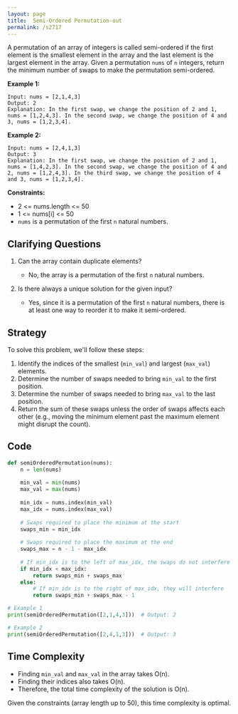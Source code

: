 ```yaml
---
layout: page
title:  Semi-Ordered Permutation-out
permalink: /s2717
---
```


A permutation of an array of integers is called semi-ordered if the first element is the smallest element in the array and the last element is the largest element in the array. Given a permutation `nums` of `n` integers, return the minimum number of swaps to make the permutation semi-ordered.

**Example 1:**

```plaintext
Input: nums = [2,1,4,3]
Output: 2
Explanation: In the first swap, we change the position of 2 and 1, nums = [1,2,4,3]. In the second swap, we change the position of 4 and 3, nums = [1,2,3,4].
```

**Example 2:**

```plaintext
Input: nums = [2,4,1,3]
Output: 3
Explanation: In the first swap, we change the position of 2 and 1, nums = [1,4,2,3]. In the second swap, we change the position of 4 and 2, nums = [1,2,4,3]. In the third swap, we change the position of 4 and 3, nums = [1,2,3,4].
```

**Constraints:**
- 2 <= nums.length <= 50
- 1 <= nums[i] <= 50
- `nums` is a permutation of the first `n` natural numbers.

## Clarifying Questions

1. Can the array contain duplicate elements?
    - No, the array is a permutation of the first `n` natural numbers.

2. Is there always a unique solution for the given input?
    - Yes, since it is a permutation of the first `n` natural numbers, there is at least one way to reorder it to make it semi-ordered.

## Strategy

To solve this problem, we'll follow these steps:

1. Identify the indices of the smallest (`min_val`) and largest (`max_val`) elements.
2. Determine the number of swaps needed to bring `min_val` to the first position.
3. Determine the number of swaps needed to bring `max_val` to the last position.
4. Return the sum of these swaps unless the order of swaps affects each other (e.g., moving the minimum element past the maximum element might disrupt the count).

## Code

```python
def semiOrderedPermutation(nums):
    n = len(nums)
    
    min_val = min(nums)
    max_val = max(nums)
    
    min_idx = nums.index(min_val)
    max_idx = nums.index(max_val)
    
    # Swaps required to place the minimum at the start
    swaps_min = min_idx
    
    # Swaps required to place the maximum at the end
    swaps_max = n - 1 - max_idx
    
    # If min_idx is to the left of max_idx, the swaps do not interfere
    if min_idx < max_idx:
        return swaps_min + swaps_max
    else:
        # If min_idx is to the right of max_idx, they will interfere
        return swaps_min + swaps_max - 1

# Example 1
print(semiOrderedPermutation([2,1,4,3]))  # Output: 2

# Example 2
print(semiOrderedPermutation([2,4,1,3]))  # Output: 3
```

## Time Complexity

- Finding `min_val` and `max_val` in the array takes O(n).
- Finding their indices also takes O(n).
- Therefore, the total time complexity of the solution is O(n).

Given the constraints (array length up to 50), this time complexity is optimal.